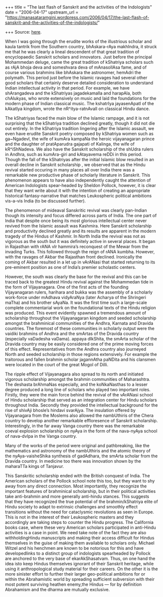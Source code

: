 +++
title = "The last flash of Sanskrit and the activities of the Indologists"
date = "2006-04-17"
upstream_url = "https://manasataramgini.wordpress.com/2006/04/17/the-last-flash-of-sanskrit-and-the-activities-of-the-indologists/"

+++
Source: [here](https://manasataramgini.wordpress.com/2006/04/17/the-last-flash-of-sanskrit-and-the-activities-of-the-indologists/).

When I was going through the erudite works of the illustrious scholar and kaula tantrik from the Southern country, bhAskara-rAya makhIndra, it struck me that he was clearly a lineal descendent of that great tradition of encyclopaedic Sanskrit scholars and innovators. Just before the principal Mohammedan deluge, came the great tradition of kShatriya scholars such as rAjA bhoja deva and someshvara deva of mAnasollAsa fame, and of course various brahmins like bhAskara the astronomer, hemAdri the polymath. This period just before the Islamic ravages had several other good scholars that certainly deserve detailed consideration to understand Indian intellectual activity in that period. For example, we have shArangadeva and the kShatriyas jagadekamalla and harapAla, both chAlukyas, who wrote extensively on music and laid the foundations for the modern phase of Indian classical music. The kshatrIya jayasenApatI of the kAkatIya kingdom, wrote the nR^itya-ratnAvalI on classical Hindu dance.

The kShatriyas faced the main blow of the Islamic rampage, and it is not surprising that the kShatriya tradition declined greatly, though it did not die out entirely. In the kShatriya tradition lingering after the Islamic assault, we even have erudite Sanskrit poetry composed by kShatriya women such as ga\~NgadevI, the wife of kumAra kampaNa the heroic vijayanagaran prince and the daughter of pratAparudra gajapati of Kalinga, the wife of kR^iShNadeva. We also have the Sanskrit scholarship of the shUdra rulers in Andhra, such as kumAra-giri and kAtayavema reDDi in this period. Though the fall of the kShatriyas after the initial Islamic blow resulted in an overall decline in Sanskrit scholarship , we observed that as the Hindu revival started occuring in many places all over India there was a remarkable new productive phase of scholarly literature in Sanskrit. This phenomenon appears to have also independently caught the attention of American Indologists spear-headed by Sheldon Pollock, however, it is clear that they want write about it with the intention of creating an appropriate historical fantasy-narrative that matches Leukospheric political ambitions vis-a-vis India (to be discussed further).

The phenomenon of mideaval Sanskritic revival was clearly pan-Indian though its intensity and focus differed across parts of India. The one part of India that despite once being its most glorious intellectual center never revived from the Islamic assault was Kashmira. Here Sanskrit scholarship and productivity declined greatly and its results are apparent in the modern tragedy of the Hindus of Kashmir. In North India the revival was not as vigorous as the south but it was definitely active in several places. It began in Rajasthan with rANA vIr hammira’s reconquest of the Mewar from the invading Turks. This followed through the reign of rANA kumbha. However, with the ravages of Akbar the Rajasthan front declined. Ironically the coming of Akbar resulted in a let up in vArANasi that started returning to its pre-eminent position as one of India’s premier scholastic centers.

However, the south was clearly the base for the revival and this can be traced back to the greatest Hindu revival against the Mohammedan tide in the form of Vijayanagara. One of the first acts of the founding Vijayanagaran rulers, harihara and bukka was the assembly of a scholarly work-force under mAdhava vidyAraNya (later Acharya of the Shringeri maTha) and his brother sAyaNa. It was the first time such a large-scale complete commentarial work on the foundational texts of the Hindu religion was produced. This event evidently spawned a tremendous amount of scholarship throughout the Vijayanagaran kingdom and seeded scholarship amongst the brahminical communities of the Andhra, Karnata and Dravida countries. The foremost of these communities in scholarly output were the vaidiki brahmins of Andhra and the smArtas of the Dravida country (especially vaDadesha vaDama). appaya dIkShita, the smArta scholar of the Dravida country may be easily considered one of the prime moving forces of this effect. Representatives from the Andhra country also journeyed North and seeded scholarship in those regions extensively. For example the traitorous and fallen brahmin scholar jagannAtha paNDita and his clansmen were located in the court of the great Mogol of Dilli.

The ripple effect of Vijayanagara also spread to its north and initiated vigorous scholarship amongst the brahmin communities of Maharashtra. The deshasta brAhmaNas especially, and the koNkaNasthas to a lesser degree produced a long line of scholars who played two important roles. Firstly, they were the main force behind the revival of the vArANasi school of Hindu scholarship that served as an integration center for Hindu scholars throughout India. Secondly they provided the intellectual background for the rise of shivAji bhosle’s hindavi svarAjya. The insulation offered by Vijayanagara from the Moslems also allowed the nambUthiris of the Chera country to develop another remarkable effloresence of Sanskrit scholarship. Interestingly, in the far away Vanga country there was the remarkable coeval explosion scholarship on nyAya in the form of the nava-nyAya school of nava-dvIpa in the Vanga country.

Many of the works of the period were original and pathbreaking, like the mathematics and astronomy of the nambUthiris and the atomic theory of the nyAya-vaisheShika synthesis of gadAdhara, the smArta scholar from the Dravida country. In medicine too there was innovation shown by the maharaTTa kings of Tanjavur.

This Sanskritic scholarship ended with the British conquest of India. The American scholars of the Pollock school note this too, but they want to shy away from any direct connection. Most importantly, they recognize the important features of brahminical scholarship, but in their political activities take anti-brahmin and more generally anti-hindu stances. This suggests that they have recognized the true potential of the brahmin/kShatriya elite of Hindu society to adapt to extrinsic challenges and smoothly effect transitions without the need for cataclysmic revolutions as seen in Europe. This is not in the interest of their Leukospheric masters and they accordingly are taking steps to counter the Hindu progress. The California books case, where these very American scholars participated in anti-Hindu activities is a case in point. We need take note of the fact they are also withholdingHindu manuscripts and making their access difficult for Hindus themselves in the guise of making them available to scholars only. Michael Witzel and his henchmen are known to be notorious for this and have developedlinks to a distinct group of indologists spearheaded by Pollock are anchored to the very base of ekarAkShasatvam. Thus, on one hand the idea isto keep Hindus themselves ignorant of their Sanskrit heritage, while using it anthropological study material for their careers. On the other it is the more sinister effort to further their larger geo-political ambitions for or within the Abrahamistic world by spreading sufficient subversion with their most potent surviving heathen enemy,the Hindus — for by definition Abrahamism and the dharma are mutually exclusive.

